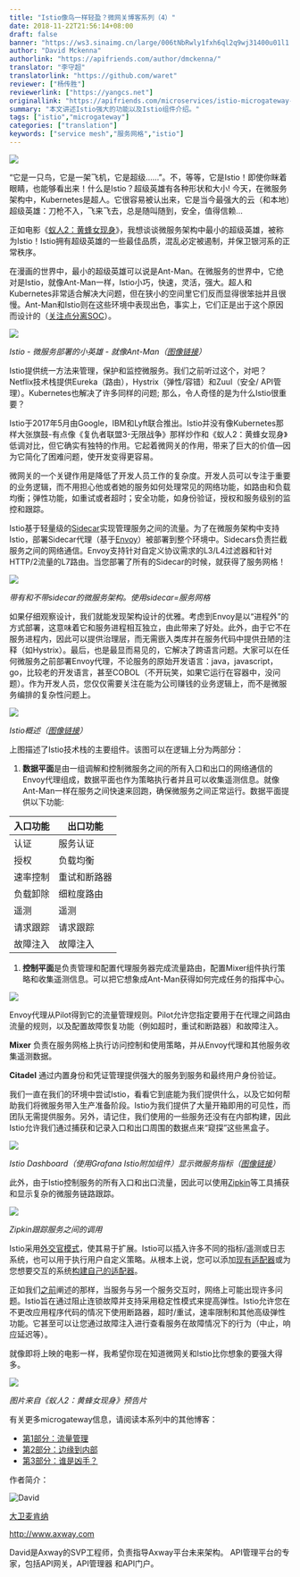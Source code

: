 ```yaml
---
title: "Istio像鸟一样轻盈？微网关博客系列（4）"
date: 2018-11-22T21:56:14+08:00
draft: false
banner: "https://ws3.sinaimg.cn/large/006tNbRwly1fxh6ql2q9wj31400u01l1.jpg"
author: "David Mckenna"
authorlink: "https://apifriends.com/author/dmckenna/"
translator: "李守超"
translatorlink: "https://github.com/waret"
reviewer: ["杨传胜"]
reviewerlink: ["https://yangcs.net"]
originallink: "https://apifriends.com/microservices/istio-microgateway-blog/"
summary: "本文讲述Istio强大的功能以及Istio组件介绍。"
tags: ["istio","microgateway"]
categories: ["translation"]
keywords: ["service mesh","服务网格","istio"]
---
```


![](https://ws1.sinaimg.cn/large/006tNbRwly1fxh6je0wipj30fw08w779.jpg)

“它是一只鸟，它是一架飞机，它是超级……”。不，等等，它是Istio！即使你眯着眼睛，也能够看出来！什么是Istio？超级英雄有各种形状和大小! 今天，在微服务架构中，Kubernetes是超人。它很容易被认出来，它是当今最强大的云（和本地）超级英雄：刀枪不入，飞来飞去，总是随叫随到，安全，值得信赖...

正如电影《[蚁人2：黄蜂女现身](https://www.imdb.com/title/tt5095030/)》，我想谈谈微服务架构中最小的超级英雄，被称为Istio！Istio拥有超级英雄的一些最佳品质，混乱必定被遏制，并保卫银河系的正常秩序。

在漫画的世界中，最小的超级英雄可以说是Ant-Man。在微服务的世界中，它绝对是Istio，就像Ant-Man一样，Istio小巧，快速，灵活，强大。超人和Kubernetes非常适合解决大问题，但在狭小的空间里它们反而显得很笨拙并且很慢。Ant-Man和Istio则在这些环境中表现出色，事实上，它们正是出于这个原因而设计的（[关注点分离SOC](https://en.wikipedia.org/wiki/Separation_of_concerns)）。

![](https://ws3.sinaimg.cn/large/006tNbRwly1fxh6jpv2o9j305l08uq3b.jpg)

*Istio - 微服务部署的小英雄 - 就像Ant-Man（[图像链接](https://lego.fandom.com/wiki/Ant-Man)）*

Istio提供统一方法来管理，保护和监控微服务。我们之前听过这个，对吧？Netflix技术栈提供Eureka（路由），Hystrix（弹性/容错）和Zuul（安全/ API管理）。Kubernetes也解决了许多同样的问题; 那么，令人奇怪的是为什么Istio很重要？

Istio于2017年5月由Google，IBM和Lyft联合推出。Istio并没有像Kubernetes那样大张旗鼓-有点像《复仇者联盟3-无限战争》那样炒作和《蚁人2：黄蜂女现身》低调对比，但它确实有独特的作用。它起着微网关的作用，带来了巨大的价值––因为它简化了困难问题，使开发变得更容易。

微网关的一个关键作用是降低了开发人员工作的复杂度。开发人员可以专注于重要的业务逻辑，而不用担心他或者她的服务如何处理常见的网络功能，如路由和负载均衡；弹性功能，如重试或者超时；安全功能，如身份验证，授权和服务级别的监控和跟踪。

Istio基于轻量级的[Sidecar](https://www.appcelerator.com/blog/2018/03/microgateway-blog-series-part-1-traffic-management/)实现管理服务之间的流量。为了在微服务架构中支持Istio，部署Sidecar代理（基于[Envoy](https://www.envoyproxy.io/)）被部署到整个环境中。Sidecars负责拦截服务之间的网络通信。Envoy支持针对自定义协议需求的L3/L4过滤器和针对HTTP/2流量的L7路由。当您部署了所有的Sidecar的时候，就获得了服务网格！

![](https://ws4.sinaimg.cn/large/006tNbRwly1fxh6jtxrxaj30mk06ndgn.jpg)

*带有和不带sidecar的微服务架构。使用sidecar=服务网格*

如果仔细观察设计，我们就能发现架构设计的优雅。考虑到Envoy是以“进程外”的方式部署，这意味着它和服务进程相互独立，由此带来了好处。此外，由于它不在服务进程内，因此可以提供治理层，而无需嵌入类库并在服务代码中提供丑陋的注释（如Hystrix）。最后，也是最显而易见的，它解决了跨语言问题。大家可以在任何微服务之前部署Envoy代理，不论服务的原始开发语言：java，javascript，go，比较老的开发语言，甚至COBOL（不开玩笑，如果它运行在容器中，没问题）。作为开发人员，您仅仅需要关注在能为公司赚钱的业务逻辑上，而不是微服务编排的复杂性问题上。

![](https://ws4.sinaimg.cn/large/006tNbRwly1fxh6k2xmbgj30zk0k0411.jpg)

*Istio概述（[图像链接](https://istio.io/docs/concepts/what-is-Istio/img/overview/arch.svg)）*

上图描述了Istio技术栈的主要组件。该图可以在逻辑上分为两部分：

1. **数据平面**是由一组调解和控制微服务之间的所有入口和出口的网络通信的Envoy代理组成，数据平面也作为策略执行者并且可以收集遥测信息。就像Ant-Man一样在服务之间快速来回跑，确保微服务之间正常运行。数据平面提供以下功能:

| **入口功能** | **出口功能** |
| ------------ | ------------ |
| 认证         | 服务认证     |
| 授权         | 负载均衡     |
| 速率控制     | 重试和断路器 |
| 负载卸除     | 细粒度路由   |
| 遥测         | 遥测         |
| 请求跟踪     | 请求跟踪     |
| 故障注入     | 故障注入     |

1. **控制平面**是负责管理和配置代理服务器完成流量路由，配置Mixer组件执行策略和收集遥测信息。可以把它想象成Ant-Man获得如何完成任务的指挥中心。

![](https://ws4.sinaimg.cn/large/006tNbRwly1fxh6k74te2j30o1073t9b.jpg)

Envoy代理从Pilot得到它的流量管理规则。Pilot允许您指定要用于在代理之间路由流量的规则，以及配置故障恢复功能（例如超时，重试和断路器）和故障注入。

**Mixer** 负责在服务网格上执行访问控制和使用策略，并从Envoy代理和其他服务收集遥测数据。

**Citadel** 通过内置身份和凭证管理提供强大的服务到服务和最终用户身份验证。

我们一直在我们的环境中尝试Istio，看看它到底能为我们提供什么，以及它如何帮助我们将微服务带入生产准备阶段。Istio为我们提供了大量开箱即用的可见性，而团队无需提供服务。另外，请记住，我们使用的一些服务还没有在内部构建，因此Istio允许我们通过捕获和记录入口和出口周围的数据点来“窥探”这些黑盒子。

![](https://ws3.sinaimg.cn/large/006tNbRwly1fxh6kcqvzdj31jj0sjdm4.jpg)

*Istio Dashboard（使用Grafana Istio附加组件）显示微服务指标（[图像链接](https://istio.io/docs/tasks/telemetry/using-istio-dashboard/)）*

此外，由于Istio控制服务的所有入口和出口流量，因此可以使用[Zipkin](https://github.com/openzipkin)等工具捕获和显示复杂的微服务链路跟踪。

![](https://ws2.sinaimg.cn/large/006tNbRwly1fxh6ki2n3mj31dz0h3n0b.jpg)

*Zipkin跟踪服务之间的调用*

Istio采用[外交官模式](https://docs.microsoft.com/en-us/azure/architecture/patterns/ambassador)，使其易于扩展。Istio可以插入许多不同的指标/遥测或日志系统，也可以用于执行用户自定义策略。从根本上说，您可以添加[现有适配器](https://istio.io/docs/reference/config/policy-and-telemetry/adapters/)或为您想要交互的系统[构建自己的适配器](https://github.com/istio/istio/wiki/Mixer-Using-a-Custom-Adapter)。

正如我们[之前](https://www.appcelerator.com/blog/2018/03/microgateway-blog-series-part-1-traffic-management/)阐述的那样，当服务与另一个服务交互时，网络上可能出现许多问题。Istio旨在通过阻止连锁故障并支持采用稳定性模式来提高弹性。Istio允许您在不更改应用程序代码的情况下使用断路器，超时/重试，速率限制和其他高级弹性功能。它甚至可以让您通过故障注入进行查看服务在故障情况下的行为（中止，响应延迟等）。

就像即将上映的电影一样，我希望你现在知道微网关和Istio比你想象的要强大得多。

![](https://ws4.sinaimg.cn/large/006tNbRwly1fxh6knjf2xj30m80dcwh6.jpg)

*图片来自《蚁人2：黄蜂女现身》预告片*

有关更多microgateway信息，请阅读本系列中的其他博客：

- [第1部分：流量管理](https://apifriends.com/microservices/microgateway-traffic-management/)
- [第2部分：边缘到内部](https://apifriends.com/microservices/microgateway-edge-gateway-internal/)
- [第3部分：谁是凶手？](https://apifriends.com/microservices/microservice-whodunit/)

作者简介：

![David](https://apifriends.com/wp-content/uploads/2018/10/David-McKenna-96x96.jpg)

[大卫麦肯纳](https://apifriends.com/author/dmckenna/)

http://www.axway.com 

David是Axway的SVP工程师，负责指导Axway平台未来架构。 API管理平台的专家，包括API网关，API管理器 和API门户。